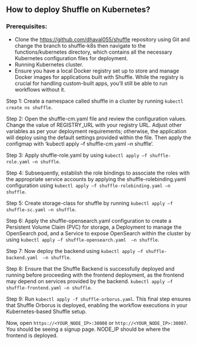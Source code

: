 ## How to deploy Shuffle on Kubernetes?

### Prerequisites:
-	Clone the https://github.com/dhaval055/shuffle repository using Git and change the branch to shuffle-k8s then navigate to the functions/kubernetes directory, which contains all the necessary Kubernetes configuration files for deployment.
-	Running Kubernetes cluster.
- Ensure you have a local Docker registry set up to store and manage Docker images for applications built with Shuffle. While the registry is crucial for handling custom-built apps, you’ll still be able to run workflows without it. 

Step 1: Create a namespace called shuffle in a cluster by running ```kubectl create ns shuffle```.  

Step 2: Open the shuffle-cm.yaml file and review the configuration values. Change the value of REGISTRY_URL with your registry URL. Adjust other variables as per your deployment requirements; otherwise, the application will deploy using the default settings provided within the file. Then apply the configmap with ‘kubectl apply –f shuffle-cm.yaml –n shuffle’.  

Step 3: Apply shuffle-role.yaml by using ```kubectl apply –f shuffle-role.yaml –n shuffle```.  

Step 4: Subsequently, establish the role bindings to associate the roles with the appropriate service accounts by applying the shuffle-rolebinding.yaml configuration using ```kubectl apply –f shuffle-rolebinding.yaml –n shuffle```.  

Step 5: Create storage-class for shuffle by running ```kubectl apply –f shuffle-sc.yaml –n shuffle```.  

Step 6: Apply the shuffle-opensearch.yaml configuration to create a Persistent Volume Claim (PVC) for storage, a Deployment to manage the OpenSearch pod, and a Service to expose OpenSearch within the cluster by using  ```kubectl apply –f shuffle-opensearch.yaml  –n shuffle```.

Step 7: Now deploy the backend using ```kubectl apply –f shuffle-backend.yaml  –n shuffle```.

Step 8: Ensure that the Shuffle Backend is successfully deployed and running before proceeding with the frontend deployment, as the frontend may depend on services provided by the backend. ```kubectl apply –f shuffle-frontend.yaml –n shuffle```.

Step 9: Run ```kubectl apply -f shuffle-orborus.yaml```. This final step ensures that Shuffle Orborus is deployed, enabling the workflow executions in your Kubernetes-based Shuffle setup.

Now, open ```https://<YOUR_NODE_IP>:30008``` or ```http://<YOUR_NODE_IP>:30007```. You should be seeing a signup page. NODE_IP should be where the frontend is deployed.


